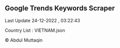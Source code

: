 

## Google Trends Keywords Scraper 
 
Last Update 24-12-2022 , 03:22:43

Country List :
VIETNAM.json



© Abdul Muttaqin 
